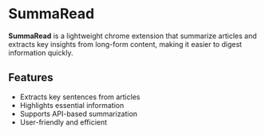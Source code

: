 # SummaRead
**SummaRead** is a lightweight chrome extension that summarize articles and extracts key insights from long-form content, making it easier to digest information quickly.

## Features
* Extracts key sentences from articles
* Highlights essential information
* Supports API-based summarization
* User-friendly and efficient
